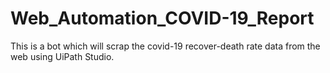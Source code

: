 # Web_Automation_COVID-19_Report
This is a bot which will scrap the covid-19 recover-death rate data from the web using UiPath Studio.
